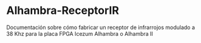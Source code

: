 # Alhambra-ReceptorIR
Documentación sobre cómo fabricar un receptor de infrarrojos modulado a 38 Khz para la placa FPGA Icezum Alhambra o Alhambra II

